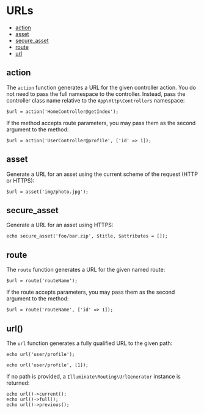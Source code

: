# URLs

* [action](#action)
* [asset](#asset)
* [secure_asset](#secure_asset)
* [route](#route)
* [url](#url)

## action

The `action` function generates a URL for the given controller action. You do not need to pass the full namespace to the controller. Instead, pass the controller class name relative to the `App\Http\Controllers` namespace:

```
$url = action('HomeController@getIndex');
```

If the method accepts route parameters, you may pass them as the second argument to the method:

```
$url = action('UserController@profile', ['id' => 1]);
```

## asset

Generate a URL for an asset using the current scheme of the request (HTTP or HTTPS):

```
$url = asset('img/photo.jpg');
```

## secure_asset

Generate a URL for an asset using HTTPS:

```
echo secure_asset('foo/bar.zip', $title, $attributes = []);
```

## route

The `route` function generates a URL for the given named route:

```
$url = route('routeName');
```

If the route accepts parameters, you may pass them as the second argument to the method:

```
$url = route('routeName', ['id' => 1]);
```

## url()

The `url` function generates a fully qualified URL to the given path:

```
echo url('user/profile');

echo url('user/profile', [1]);
```

If no path is provided, a `Illuminate\Routing\UrlGenerator` instance is returned:

```
echo url()->current();
echo url()->full();
echo url()->previous();
```
